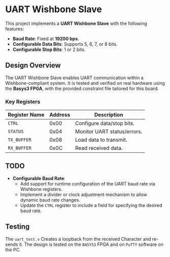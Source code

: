 # UART Wishbone Slave

This project implements a **UART Wishbone Slave** with the following features:
- **Baud Rate**: Fixed at **19200 bps**.
- **Configurable Data Bits**: Supports 5, 6, 7, or 8 bits.
- **Configurable Stop Bits**: 1 or 2 bits.

## Design Overview
The UART Wishbone Slave enables UART communication within a Wishbone-compliant system. It is tested and verified on real hardware using the **Basys3 FPGA**, with the provided constraint file tailored for this board.

### Key Registers
| Register Name | Address | Description                  |
|---------------|---------|------------------------------|
| `CTRL`        | 0x00    | Configure data/stop bits.    |
| `STATUS`      | 0x04    | Monitor UART status/errors.  |
| `TX_BUFFER`   | 0x08    | Load data to transmit.       |
| `RX_BUFFER`   | 0x0C    | Read received data.          |

## TODO
- **Configurable Baud Rate**: 
  - Add support for runtime configuration of the UART baud rate via Wishbone registers.
  - Implement a divider or clock adjustment mechanism to allow dynamic baud rate changes.
  - Update the `CTRL` register to include a field for specifying the desired baud rate.

## Testing
The `uart_test.v` Creates a loopback from the received Character and re-sends it. The design is tested on the `BASYS3` FPGA and on `PuTTY` software on the PC.


